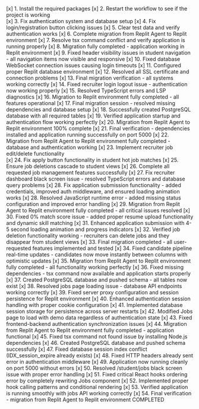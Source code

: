 [x] 1. Install the required packages
[x] 2. Restart the workflow to see if the project is working  
[x] 3. Fix authentication system and database setup
[x] 4. Fix login/registration button clicking issues
[x] 5. Clear test data and verify authentication works
[x] 6. Complete migration from Replit Agent to Replit environment
[x] 7. Resolve tsx command conflict and verify application is running properly
[x] 8. Migration fully completed - application working in Replit environment
[x] 9. Fixed header visibility issues in student navigation - all navigation items now visible and responsive
[x] 10. Fixed database WebSocket connection issues causing login timeouts
[x] 11. Configured proper Replit database environment
[x] 12. Resolved all SSL certificate and connection problems
[x] 13. Final migration verification - all systems working correctly
[x] 14. Fixed recruiter login logout issue - authentication now working properly
[x] 15. Resolved TypeScript errors and LSP diagnostics 
[x] 16. Migration to Replit environment fully completed - all features operational
[x] 17. Final migration session - resolved missing dependencies and database setup
[x] 18. Successfully created PostgreSQL database with all required tables
[x] 19. Verified application startup and authentication flow working perfectly
[x] 20. Migration from Replit Agent to Replit environment 100% complete
[x] 21. Final verification - dependencies installed and application running successfully on port 5000
[x] 22. Migration from Replit Agent to Replit environment fully completed - database and authentication working
[x] 23. Implement recruiter job edit/delete functionality  
[x] 24. Fix apply button functionality in student hot job matches
[x] 25. Ensure job deletions cascade to student views
[x] 26. Complete all requested job management features successfully
[x] 27. Fix recruiter dashboard black screen issue - resolved TypeScript errors and database query problems
[x] 28. Fix application submission functionality - added credentials, improved auth middleware, and ensured loading animation works
[x] 28. Resolved JavaScript runtime error - added missing status configuration and improved error handling
[x] 29. Migration from Replit Agent to Replit environment fully completed - all critical issues resolved
[x] 30. Fixed 0% match score issue - added proper resume upload functionality and dynamic skill matching
[x] 31. Enhanced application submission with 4-5 second loading animation and progress indicators
[x] 32. Verified job deletion functionality working - recruiters can delete jobs and they disappear from student views
[x] 33. Final migration completed - all user-requested features implemented and tested
[x] 34. Fixed candidate pipeline real-time updates - candidates now move instantly between columns with optimistic updates
[x] 35. Migration from Replit Agent to Replit environment fully completed - all functionality working perfectly
[x] 36. Fixed missing dependencies - tsx command now available and application starts properly
[x] 37. Created PostgreSQL database and pushed schema - all tables now exist
[x] 38. Resolved jobs page loading issue - database API endpoints working correctly
[x] 39. Fixed server proxy configuration and session persistence for Replit environment
[x] 40. Enhanced authentication session handling with proper cookie configuration
[x] 41. Implemented database session storage for persistence across server restarts
[x] 42. Modified Jobs page to load with demo data regardless of authentication state
[x] 43. Fixed frontend-backend authentication synchronization issues
[x] 44. Migration from Replit Agent to Replit environment fully completed - application functional
[x] 45. Fixed tsx command not found issue by installing Node.js dependencies
[x] 46. Created PostgreSQL database and pushed schema successfully
[x] 47. Fixed database session index conflict (IDX_session_expire already exists)
[x] 48. Fixed HTTP headers already sent error in authentication middleware
[x] 49. Application now running cleanly on port 5000 without errors
[x] 50. Resolved /student/jobs black screen issue with proper error handling
[x] 51. Fixed critical React hooks ordering error by completely rewriting Jobs component
[x] 52. Implemented proper hook calling patterns and conditional rendering 
[x] 53. Verified application is running smoothly with jobs API working correctly
[x] 54. Final verification - migration from Replit Agent to Replit environment COMPLETED